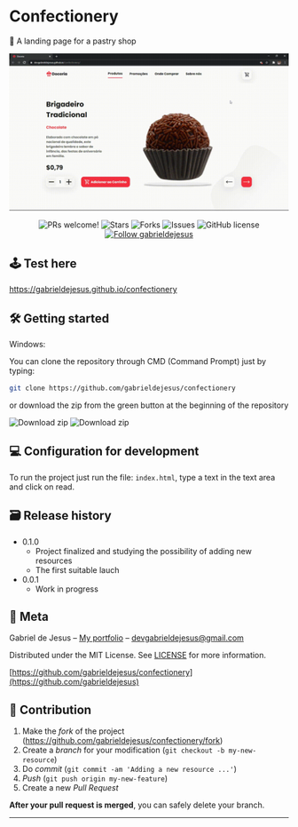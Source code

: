 # Confectionery

🧁 A landing page for a pastry shop

![](assets/web-preview.gif)

<p align="center">
  <img alt="PRs welcome!" src="https://img.shields.io/static/v1?label=PRs&message=WELCOME&style=for-the-badge&color=4A90E2&labelColor=222222" />
     
   <img alt="Stars" src="https://img.shields.io/github/stars/gabrieldejesus/confectionery?color=4A90E2&label=STARS&logo=3C424B&logoColor=3C424B&style=for-the-badge&labelColor=222222" />

   <img alt="Forks" src="https://img.shields.io/github/forks/gabrieldejesus/confectionery?color=4A90E2&label=FORKS&logo=3C424B&logoColor=3C424B&style=for-the-badge&labelColor=222222" />

   <img alt="Issues" src="https://img.shields.io/github/issues/gabrieldejesus/confectionery?color=4A90E2&label=ISSUES&logo=3C424B&logoColor=3C424B&style=for-the-badge&labelColor=222222" />

   <img alt="GitHub license" src="https://img.shields.io/github/license/gabrieldejesus/confectionery?color=4A90E2&label=LICENSE&logo=3C424B&logoColor=3C424B&style=for-the-badge&labelColor=222222" />

  <a href="https://github.com/gabrieldejesus">
    <img alt="Follow gabrieldejesus" src="https://img.shields.io/static/v1?label=Follow&message=gabrieldejesus&style=for-the-badge&color=4A90E2&labelColor=222222" />
  </a>
</p>

## 🕹 Test here

https://gabrieldejesus.github.io/confectionery

## 🛠 Getting started

Windows:

You can clone the repository through CMD (Command Prompt) just by typing:

```sh
git clone https://github.com/gabrieldejesus/confectionery
```

or download the zip from the green button at the beginning of the repository

<img src="https://i.ibb.co/3mLnKMH/clone.png" alt="Download zip" border="0">

<img src="https://i.ibb.co/3M5CXKm/clone-zip.png" alt="Download zip" border="0">

## 💻 Configuration for development

To run the project just run the file: `index.html`, type a text in the text area and click on read.

## 🗃 Release history

- 0.1.0
  - Project finalized and studying the possibility of adding new resources
  - The first suitable lauch
- 0.0.1
  - Work in progress

## 📝 Meta

Gabriel de Jesus – [My portfolio](https://gabrieldesenvolvedor.com) – devgabrieldejesus@gmail.com

Distributed under the MIT License. See [LICENSE](LICENSE) for more information.

[https://github.com/gabrieldejesus/confectionery](https://github.com/gabrieldejesus)

## 🚀 Contribution

1. Make the _fork_ of the project (<https://github.com/gabrieldejesus/confectionery/fork>)
2. Create a _branch_ for your modification (`git checkout -b my-new-resource`)
3. Do _commit_ (`git commit -am 'Adding a new resource ...'`)
4. _Push_ (`git push origin my-new-feature`)
5. Create a new _Pull Request_

**After your pull request is merged**, you can safely delete your branch.

---
